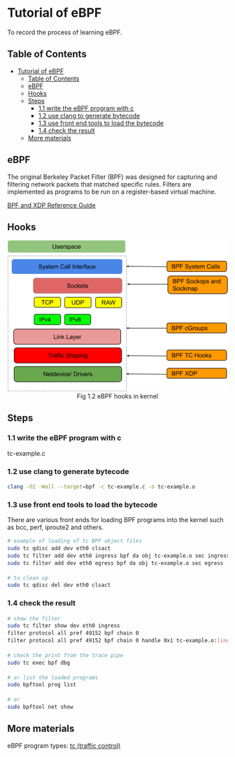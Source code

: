 # Tutorial of eBPF


To record the process of learning eBPF.
## Table of Contents

- [Tutorial of eBPF](#tutorial-of-ebpf)
  - [Table of Contents](#table-of-contents)
  - [eBPF](#ebpf)
  - [Hooks](#hooks)
  - [Steps](#steps)
    - [1.1 write the eBPF program with c](#11-write-the-ebpf-program-with-c)
    - [1.2 use clang to generate bytecode](#12-use-clang-to-generate-bytecode)
    - [1.3 use front end tools to load the bytecode](#13-use-front-end-tools-to-load-the-bytecode)
    - [1.4 check the result](#14-check-the-result)
  - [More materials](#more-materials)

## eBPF

The original Berkeley Packet Filter (BPF) was designed for capturing and filtering network packets that matched specific rules. Filters are implemented as programs to be run on a register-based virtual machine.

[BPF and XDP Reference Guide](https://docs.cilium.io/en/stable/bpf/)

## Hooks

<div align="center" style="text-align:center"> 
<img src="./img/bpf-kernel-hooks.png" alt="hooks"></div>
<div align="center">Fig 1.2 eBPF hooks in kernel</div>

## Steps

### 1.1 write the eBPF program with c

tc-example.c

### 1.2 use clang to generate bytecode

```bash
clang -O2 -Wall --target=bpf -c tc-example.c -o tc-example.o
```

### 1.3 use front end tools to load the bytecode

There are various front ends for loading BPF programs into the kernel such as bcc, perf, iproute2 and others.
```bash
# example of loading of tc BPF object files
sudo tc qdisc add dev eth0 clsact
sudo tc filter add dev eth0 ingress bpf da obj tc-example.o sec ingress
sudo tc filter add dev eth0 egress bpf da obj tc-example.o sec egress

# to clean up
sudo tc qdisc del dev eth0 clsact
```

### 1.4 check the result

```bash
# show the filter
sudo tc filter show dev eth0 ingress
filter protocol all pref 49152 bpf chain 0
filter protocol all pref 49152 bpf chain 0 handle 0x1 tc-example.o:[ingress] direct-action not_in_hw id 10639 tag b64e1340ad737431 jited

# check the print from the trace pipe
sudo tc exec bpf dbg

# or list the loaded programs
sudo bpftool prog list

# or 
sudo bpftool net show

```

## More materials

eBPF program types: [tc (traffic control)](https://docs.cilium.io/en/stable/bpf/progtypes/#tc-traffic-control)